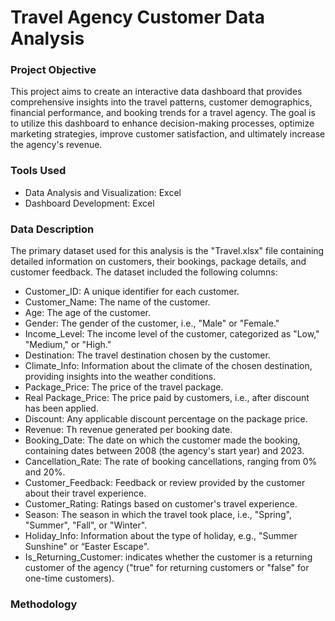 # Travel Agency Customer Data Analysis

### Project Objective

This  project aims to create an interactive data dashboard that provides comprehensive insights into the travel patterns, customer demographics, financial performance, and booking trends for a travel agency. The goal is to utilize this dashboard to enhance decision-making processes, optimize marketing strategies, improve customer satisfaction, and ultimately increase the agency's revenue.

### Tools Used

- Data Analysis and Visualization: Excel
- Dashboard Development: Excel

### Data Description

The primary dataset used for this analysis is the "Travel.xlsx" file containing detailed information on customers, their bookings, package details, and customer feedback. The dataset included the following columns:

- Customer_ID: A unique identifier for each customer.
- Customer_Name: The name of the customer.
- Age: The age of the customer.
- Gender: The gender of the customer, i.e., "Male" or "Female."
- Income_Level: The income level of the customer, categorized as "Low," "Medium," or "High."
- Destination: The travel destination chosen by the customer.
- Climate_Info: Information about the climate of the chosen destination, providing insights into the weather conditions.
- Package_Price: The price of the travel package.
- Real Package_Price: The price paid by customers, i.e., after discount has been applied.
- Discount: Any applicable discount percentage on the package price.
- Revenue: Th revenue generated per booking date.
- Booking_Date: The date on which the customer made the booking, containing dates between 2008 (the agency's start year) and 2023.
- Cancellation_Rate: The rate of booking cancellations, ranging from 0% and 20%.
- Customer_Feedback: Feedback or review provided by the customer about their travel experience.
- Customer_Rating: Ratings based on customer's travel experience.
- Season: The season in which the travel took place, i.e., "Spring", "Summer", "Fall", or "Winter".
- Holiday_Info: Information about the type of holiday, e.g., "Summer Sunshine" or  “Easter Escape".
- Is_Returning_Customer: indicates whether the customer is a returning customer of the agency ("true" for returning customers or "false" for one-time customers).

### Methodology

